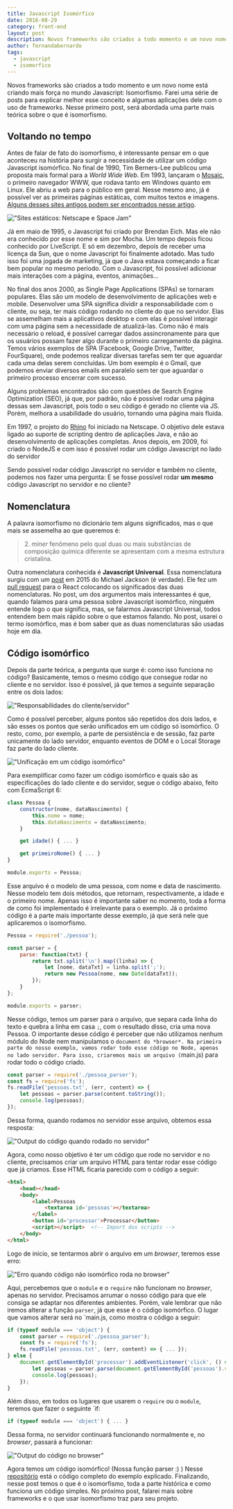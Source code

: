 ```yaml
---
title: Javascript Isomórfico
date: 2016-08-29
category: front-end
layout: post
description: Novos frameworks são criados a todo momento e um novo nome está criando mais força no mundo Javascript: Isomorfismo.
author: fernandabernardo
tags:
  - javascript
  - isomorfico
---
```


Novos frameworks são criados a todo momento e um novo nome está criando mais força no mundo Javascript: Isomorfismo. Farei uma série de posts para explicar melhor esse conceito e algumas aplicações dele com o uso de frameworks. Nesse primeiro post, será abordada uma parte mais teórica sobre o que é isomorfismo.

## Voltando no tempo
Antes de falar de fato do isomorfismo, é interessante pensar em o que aconteceu na história para surgir a necessidade de utilizar um código Javascript isomórfico.
No final de 1990, Tim Berners-Lee publicou uma proposta mais formal para a *World Wide Web*. Em 1993, lançaram o [Mosaic](https://pt.wikipedia.org/wiki/Mosaic), o primeiro navegador WWW, que rodava tanto em Windows quanto em Linux. Ele abriu a web para o público em geral. Nesse mesmo ano, já é possível ver as primeiras páginas estáticas, com muitos textos e imagens. [Alguns desses sites antigos podem ser encontrados nesse artigo](http://gizmodo.com/5960831/23-ancient-web-sites-that-are-still-alive).

!["Sites estáticos: Netscape e Space Jam"](../images/isomorfismo-1.png)

Já em maio de 1995, o Javascript foi criado por Brendan Eich. Mas ele não era conhecido por esse nome e sim por Mocha. Um tempo depois ficou conhecido por LiveScript. E só em dezembro, depois de receber uma licença da Sun, que o nome Javascript foi finalmente adotado. Mas tudo isso foi uma jogada de marketing, já que o Java estava começando a ficar bem popular no mesmo período. Com o Javascript, foi possível adicionar mais interações com a página, eventos, animações...

No final dos anos 2000, as Single Page Applications (SPAs) se tornaram populares. Elas são um modelo de desenvolvimento de aplicações web e mobile. Desenvolver uma SPA significa dividir a responsabilidade com o cliente, ou seja, ter mais código rodando no cliente do que no servidor. Elas se assemelham mais a aplicativos desktop e com elas é possível interagir com uma página sem a necessidade de atualizá-las. Como não é mais necessário o reload, é possível carregar dados assincronamente para que os usuários possam fazer algo durante o primeiro carregamento da página. Temos vários exemplos de SPA (Facebook, Google Drive, Twitter, FourSquare), onde podemos realizar diversas tarefas sem ter que aguardar cada uma delas serem concluídas. Um bom exemplo é o Gmail, que podemos enviar diversos emails em paralelo sem ter que aguardar o primeiro processo encerrar com sucesso.

Alguns problemas encontrados são com questões de Search Engine Optimization (SEO), já que, por padrão, não é possível rodar uma página dessas sem Javascript, pois todo o seu código é gerado no cliente via JS. Porém, melhora a usabilidade do usuário, tornando uma página mais fluida.

Em 1997, o projeto do [Rhino](https://developer.mozilla.org/pt-BR/docs/Mozilla/Projects/Rhino) foi iniciado na Netscape. O objetivo dele estava ligado ao suporte de scripting dentro de aplicações Java, e não ao desenvolvimento de aplicações completas. Anos depois, em 2009, foi criado o NodeJS e com isso é possível rodar um código Javascript no lado do servidor

Sendo possível rodar código Javascript no servidor e também no cliente, podemos nos fazer uma pergunta: E se fosse possível rodar **um mesmo** código Javascript no servidor e no cliente?

## Nomenclatura
A palavra isomorfismo no dicionário tem alguns significados, mas o que mais se assemelha ao que queremos é:
> 2\. *miner* fenômeno pelo qual duas ou mais substâncias de composição química diferente se apresentam com a mesma estrutura cristalina.

Outra nomenclatura conhecida é **Javascript Universal**. Essa nomenclatura surgiu com um [post](https://medium.com/@mjackson/universal-javascript-4761051b7ae9#.e5tzyhurr) em 2015 do Michael Jackson (é verdade). Ele fez um [pull request](https://github.com/facebook/react/pull/4041) para o React colocando os significados das duas nomenclaturas. No post, um dos argumentos mais interessantes é que, quando falamos para uma pessoa sobre Javascript isomórfico, ninguém entende logo o que significa, mas, se falarmos Javascript Universal, todos entendem bem mais rápido sobre o que estamos falando. No post, usarei o termo isomórfico, mas é bom saber que as duas nomenclaturas são usadas hoje em dia.

## Código isomórfico
Depois da parte teórica, a pergunta que surge é: como isso funciona no código?
Basicamente, temos o mesmo código que consegue rodar no cliente e no servidor. Isso é possível, já que temos a seguinte separação entre os dois lados:

!["Responsabilidades do cliente/servidor"](../images/isomorfismo-2.png)

Como é possível perceber, alguns pontos são repetidos dos dois lados, e são esses os pontos que serão unificados em um código só isomórfico. O resto, como, por exemplo, a parte de persistência e de sessão, faz parte unicamente do lado servidor, enquanto eventos de DOM e o Local Storage faz parte do lado cliente.

!["Unificação em um código isomórfico"](../images/isomorfismo-3.png)

Para exemplificar como fazer um código isomórfico e quais são as especificações do lado cliente e do servidor, segue o código abaixo, feito com EcmaScript 6:

```js
class Pessoa {
    constructor(nome, dataNascimento) {
        this.nome = nome;
        this.dataNascimento = dataNascimento;
    }

    get idade() { ... }

    get primeiroNome() { ... }
}

module.exports = Pessoa;
```
Esse arquivo é o modelo de uma pessoa, com nome e data de nascimento. Nesse modelo tem dois métodos, que retornam, respectivamente, a idade e o primeiro nome. Apenas isso é importante saber no momento, toda a forma de como foi implementado é irrelevante para o exemplo. Já o próximo código é a parte mais importante desse exemplo, já que será nele que aplicaremos o isomorfismo.

```js
Pessoa = require('./pessoa');

const parser = {
    parse: function(txt) {
        return txt.split('\n').map((linha) => {
            let [nome, dataTxt] = linha.split(';');
            return new Pessoa(nome, new Date(dataTxt));
        });
    }
};

module.exports = parser;
```
Nesse código, temos um parser para o arquivo, que separa cada linha do texto e quebra a linha em casa `;`, com o resultado disso, cria uma nova Pessoa. O importante desse código é perceber que não utilizamos nenhum módulo do Node nem manipulamos o `document do *browser*.
Na primeira parte do nosso exemplo, vamos rodar todo esse código no Node, apenas no lado servidor. Para isso, criaremos mais um arquivo (`main.js) para rodar todo o código criado.

```js
const parser = require('./pessoa_parser');
const fs = require('fs');
fs.readFile('pessoas.txt', (err, content) => {
    let pessoas = parser.parse(content.toString());
    console.log(pessoas);
});

```
Dessa forma, quando rodamos no servidor esse arquivo, obtemos essa resposta:

!["Output do código quando rodado no servidor"](../images/isomorfismo-4.png)

Agora, como nosso objetivo é ter um código que rode no servidor e no cliente, precisamos criar um arquivo HTML para tentar rodar esse código que já criamos. Esse HTML ficaria parecido com o código a seguir:
```html
<html>
    <head></head>
    <body>
        <label>Pessoas
            <textarea id='pessoas'></textarea>
        </label>
        <button id='processar'>Processar</button>
        <script></script>  <!-- Import dos scripts -->
    </body>
</html>
```

Logo de início, se tentarmos abrir o arquivo em um *browser*, teremos esse erro:

!["Erro quando código não isomórfico roda no browser"](../images/isomorfismo-5.png)

Aqui, percebemos que o `module` e o `require` não funcionam no *browser*, apenas no servidor. Precisamos arrumar o nosso código para que ele consiga se adaptar nos diferentes ambientes. Porém, vale lembrar que não iremos alterar a função `parser`, já que esse é o código isomórfico. O lugar que vamos alterar será no `main.js, como mostra o código a seguir:

```js
if (typeof module === 'object') {
    const parser = require('./pessoa_parser');
    const fs = require('fs');
    fs.readFile('pessoas.txt', (err, content) => { ... });
} else {
    document.getElementById('processar').addEventListener('click', () => {
        let pessoas = parser.parse(document.getElementById('pessoas').value);
        console.log(pessoas);
    });
}
```
Além disso, em todos os lugares que usarem o `require` ou o `module`, teremos que fazer o seguinte `if:

```js
if (typeof module === 'object') { ... }
```

Dessa forma, no servidor continuará funcionando normalmente e, no *browser*, passará a funcionar:

!["Output do código no browser"](../images/isomorfismo-6.png)

Agora temos um código isomórfico! (Nossa função parser :) ) Nesse [repositório](https://github.com/FernandaBernardo/palestra-isomorfismo-exemplo) está o código completo do exemplo explicado. Finalizando, nesse post temos o que é o isomorfismo, toda a parte histórica e como funciona um código simples. No próximo post, falarei mais sobre frameworks e o que usar isomorfismo traz para seu projeto.
